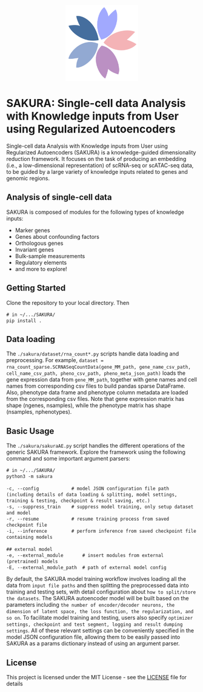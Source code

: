<p align="center">
<img src="Icon.png" alt="SAKURA" height="200" >
</p>

# SAKURA: Single-cell data Analysis with Knowledge inputs from User using Regularized Autoencoders

Single-cell data Analysis with Knowledge inputs from User using Regularized Autoencoders (SAKURA) is a knowledge-guided dimensionality reduction framework. 
It focuses on the task of producing an embedding (i.e., a low-dimensional representation) of scRNA-seq or scATAC-seq data, to be guided by a large variety of knowledge inputs related to genes and genomic regions. 

## Analysis of single-cell data

SAKURA is composed of modules for the following types of knowledge inputs:

-   Marker genes
-   Genes about confounding factors
-   Orthologous genes
-   Invariant genes
-   Bulk-sample measurements
-   Regulatory elements
-   and more to explore!

<!-- 
In the [user guide](https://), we provide an overview of each model.
All model implementations have a high-level API that interacts with
[scanpy](http://scanpy.readthedocs.io/) and includes standard save/load functions, GPU acceleration, etc.
-->

## Getting Started  

Clone the repository to your local directory. Then

```
# in ~/.../SAKURA/
pip install .
```

## Data loading

The `./sakura/dataset/rna_count*.py` scripts handle data loading and preprocessing. 
For example, `dataset = rna_count_sparse.SCRNASeqCountData(gene_MM_path,
gene_name_csv_path,
cell_name_csv_path,
pheno_csv_path,
pheno_meta_json_path)` 
loads the gene expression data from `gene_MM_path`, together with gene names and cell names from corresponding csv files to build pandas sparse DataFrame. 
Also, phenotype data frame and phenotype column metadata are loaded from the corresponding csv files. Note that gene expression matrix has shape (ngenes, nsamples), while the phenotype matrix has shape (nsamples, nphenotypes).

<!--To use the data for training, `dataset.load_all()` returns the following:
- `expr`: preprocessed expression matrix as a numpy array
- `lab_full`: labels of all samples
- `labeled_idx`: indices of the randomly selected labeled set
- `unlabeled_idx`: indices of the rest of the samples
- `info`: additional dictionary containing information of the dataset. `info["cell_type"]` is a dictionary that maps each label to the name of the cell type. `info["cell_id"]` contains the cell ID in the original dataset. `info["gene_names"]` contains the gene names of the dataset.

To load a small subset of the samples for testing, call `dataset.load_subset(p)` instead, where `p` specifies the percentage of all samples to load.-->

## Basic Usage
<!--### Training a SAKURA model-->
The `./sakura/sakuraAE.py` script handles the different operations of the generic SAKURA framework. Explore the framework using the following command and some important argument parsers:
```
# in ~/.../SAKURA/
python3 -m sakura

-c, --config            # model JSON configuration file path (including details of data loading & splitting, model settings, training & testing, checkpoint & result saving, etc.) 
-s, --suppress_train    # suppress model training, only setup dataset and model
-r, --resume            # resume training process from saved checkpoint file
-i, --inference         # perform inference from saved checkpoint file containing models

## external model
-e, --external_module       # insert modules from external (pretrained) models
-E, --external_module_path  # path of external model config
```

By default, the SAKURA model training workflow involves loading all the data from `input file paths` and then splitting the preprocessed data into training and testing sets, with detail configuration about `how to split/store the datasets`. 
The SAKURA autoencoder model will be built based on the parameters including `the number of encoder/decoder neurons, the dimension of latent space, the loss function, the regularization, and so on`.
To facilitate model training and testing, users also specify `optimizer settings, checkpoint and test segment, logging and result dumping settings`. 
All of these relevant settings can be conveniently specified in the model JSON configuration file, allowing them to be easily passed into SAKURA as a params dictionary instead of using an argument parser. 

<!--### Performing classification with trained netAE model
After training, one may want to use a classifier on the embedded space to test its classification accuracy. The `inference.py` script deals with comparing classification accuracy of netAE with other baseline models when using KNN and logistic regression, two simple classifiers. To start, make sure netAE, AE (the unsuperivsed counterpart), scVI, PCA, and ZIFA are trained and have their embedded spaces located in `MODEL_PATH`. Then simply pass in `--data-path`, `--model-path`, `--lab-size`, and `--dataset`. Additionally, to ensure that the labeled set used in training netAE is the same as here, make sure that you pass in the same seed `--seed` here as when training netAE.
-->

## License
This project is licensed under the MIT License - see the [LICENSE](LICENSE) file for details

